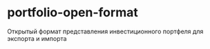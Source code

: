 # portfolio-open-format
Открытый формат представления инвестиционного портфеля для экспорта и импорта
